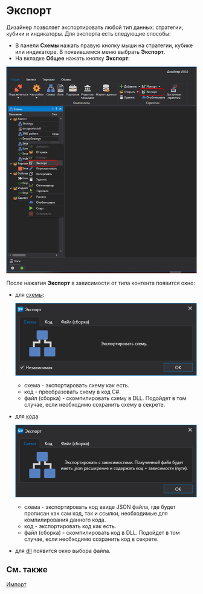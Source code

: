 # Экспорт

Дизайнер позволяет экспортировать любой тип данных: стратегии, кубики и индикаторы. Для экспорта есть следующие способы:

- В панели **Схемы** нажать правую кнопку мыши на стратегии, кубике или индикаторе. В появившемся меню выбрать **Экспорт**.
- На вкладке **Общее** нажать кнопку **Экспорт**:

![Designer Export strategies 00](../images/Designer_Export_strategies_00.png)

После нажатия **Экспорт** в зависимости от типа контента появится окно:

- для [схемы](Designer_Creating_strategy_out_of_blocks.md):

  ![Designer Export strategies 01](../images/Designer_Export_strategies_01.png)

  - схема - экспортировать схему как есть.
  - код - преобразовать схему в код C#.
  - файл (сборка) - скомпилировать схему в DLL. Подойдет в том случае, если необходимо сохранить схему в секрете.

- для [кода](Designer_Creating_strategy_from_code.md):

  ![Designer Export strategies 02](../images/Designer_Export_strategies_02.png)

  - схема - экспортировать код ввиде JSON файла, где будет прописан как сам код, так и ссылки, необходимые для компилирования данного кода.
  - код - экспортировать код как есть.
  - файл (сборка) - скомпилировать код в DLL. Подойдет в том случае, если необходимо сохранить код в секрете.

- для [dll](Designer_Creating_strategy_from_dll.md) появится окно выбора файла.

## См. также

[Импорт](Designer_Import_strategies.md)
